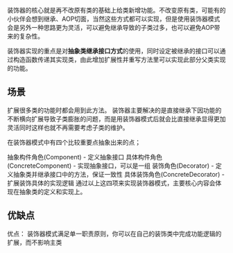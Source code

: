 
装饰器的核心就是再不改原有类的基础上给类新增功能。不改变原有类，可能有的小伙伴会想到继承、AOP切面，当然这些方式都可以实现，但是使用装饰器模式会是另外一种思路更为灵活，可以避免继承导致的子类过多，也可以避免AOP带来的复杂性。

装饰器实现的重点是对**抽象类继承接口方式**的使用，同时设定被继承的接口可以通过构造函数传递其实现类，由此增加扩展性并重写方法里可以实现此部分父类实现的功能。

## 场景
扩展很多类的功能时都会用到此方法。
装饰器主要解决的是直接继承下因功能的不断横向扩展导致子类膨胀的问题，而是用装饰器模式后就会比直接继承显得更加灵活同时这样也就不再需要考虑子类的维护。

在装饰器模式中有四个比较重要点抽象出来的点；

抽象构件角色(Component) - 定义抽象接口
具体构件角色(ConcreteComponent) - 实现抽象接口，可以是一组
装饰角色(Decorator) - 定义抽象类并继承接口中的方法，保证一致性
具体装饰角色(ConcreteDecorator) - 扩展装饰具体的实现逻辑
通过以上这四项来实现装饰器模式，主要核心内容会体现在抽象类的定义和实现上。




## 优缺点

优点： 装饰器模式满足单一职责原则，你可以在自己的装饰类中完成功能逻辑的扩展，而不影响主类

